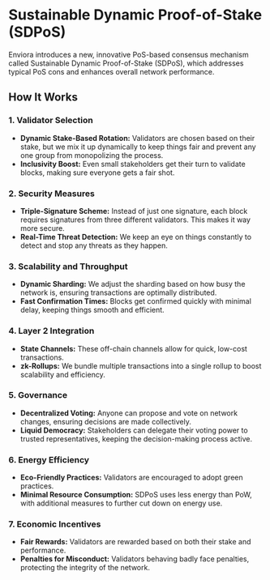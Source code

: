 # Sustainable Dynamic Proof-of-Stake (SDPoS)

Enviora introduces a new, innovative PoS-based consensus mechanism called Sustainable Dynamic Proof-of-Stake (SDPoS), which addresses typical PoS cons and enhances overall network performance.

## How It Works

### 1. Validator Selection
- **Dynamic Stake-Based Rotation:** Validators are chosen based on their stake, but we mix it up dynamically to keep things fair and prevent any one group from monopolizing the process.
- **Inclusivity Boost:** Even small stakeholders get their turn to validate blocks, making sure everyone gets a fair shot.

### 2. Security Measures
- **Triple-Signature Scheme:** Instead of just one signature, each block requires signatures from three different validators. This makes it way more secure.
- **Real-Time Threat Detection:** We keep an eye on things constantly to detect and stop any threats as they happen.

### 3. Scalability and Throughput
- **Dynamic Sharding:** We adjust the sharding based on how busy the network is, ensuring transactions are optimally distributed.
- **Fast Confirmation Times:** Blocks get confirmed quickly with minimal delay, keeping things smooth and efficient.

### 4. Layer 2 Integration
- **State Channels:** These off-chain channels allow for quick, low-cost transactions.
- **zk-Rollups:** We bundle multiple transactions into a single rollup to boost scalability and efficiency.

### 5. Governance
- **Decentralized Voting:** Anyone can propose and vote on network changes, ensuring decisions are made collectively.
- **Liquid Democracy:** Stakeholders can delegate their voting power to trusted representatives, keeping the decision-making process active.

### 6. Energy Efficiency
- **Eco-Friendly Practices:** Validators are encouraged to adopt green practices.
- **Minimal Resource Consumption:** SDPoS uses less energy than PoW, with additional measures to further cut down on energy use.

### 7. Economic Incentives
- **Fair Rewards:** Validators are rewarded based on both their stake and performance.
- **Penalties for Misconduct:** Validators behaving badly face penalties, protecting the integrity of the network.
